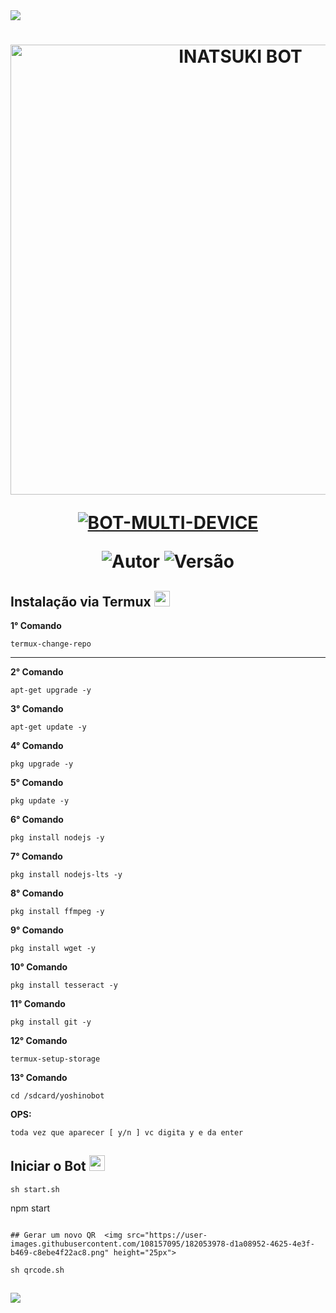 <img src="https://readme-typing-svg.herokuapp.com/?font=mono&size=30&duration=4000&color=FF00FF&center=falso&vCenter=falso&lines=𝐈𝐍𝐀𝐓𝐒𝐔𝐊𝐈+𝐁𝐎𝐓;𝐁𝐎𝐓+𝐌𝐔𝐋𝐓𝐈+𝐃𝐄𝐕𝐈𝐂𝐄;1500+𝐂𝐎𝐌𝐀𝐍𝐃𝐎𝐒+2024;𝐋𝐔𝐂𝐀𝐒 𝐌𝐎𝐃 𝐃𝐎𝐌𝐈𝐍𝐀">      

<h1 align="center">
<p>
<img src= "https://telegra.ph/file/21a5ffd78e508949af736.jpg" alt="INATSUKI BOT" width="720">
</p>

<p align="center">
<a href="#"><img title="BOT-MULTI-DEVICE" src="https://img.shields.io/badge/BOT•MULTI•DEVICE-blue?&style=for-the-badge"></a>
</p>

<p align="center">
<img title="Autor" src="https://img.shields.io/badge/Autor-@Lucas-orange.svg?style=for-the-badge&logo=github"></a>
<img title="Versão" src="https://img.shields.io/badge/Versão-1.0.0-orange.svg?style=for-the-badge&logo=github"></a>
</p>

## Instalação via Termux  <img src="https://user-images.githubusercontent.com/108157095/182052725-6568419a-6a9f-490a-85ea-90b94af694fe.png" height="25px">
**1° Comando**
```
termux-change-repo
```
---------------------------

**2° Comando**
```
apt-get upgrade -y
```
**3° Comando**
```
apt-get update -y
```
**4° Comando**
```
pkg upgrade -y
```
**5° Comando**
```
pkg update -y 
```
**6° Comando**
```
pkg install nodejs -y  
```
**7° Comando**
```
pkg install nodejs-lts -y
```
**8° Comando**
```
pkg install ffmpeg -y 
```
**9° Comando**
```
pkg install wget -y 
```
**10° Comando**
```
pkg install tesseract -y
```
**11° Comando**
```
pkg install git -y
```
**12° Comando**
```
termux-setup-storage
```
**13° Comando**
```
cd /sdcard/yoshinobot
```
**OPS:**
```
toda vez que aparecer [ y/n ] vc digita y e da enter
```

## Iniciar o Bot  <img src="https://user-images.githubusercontent.com/108157095/182053901-78e4a217-51ba-42a3-8ec5-38ed978ad752.png" height="25px">
```
sh start.sh
```
npm start
```

## Gerar um novo QR  <img src="https://user-images.githubusercontent.com/108157095/182053978-d1a08952-4625-4e3f-b469-c8ebe4f22ac8.png" height="25px">
```

```
sh qrcode.sh
```


## <img src="https://readme-typing-svg.herokuapp.com/?font=mono&size=30&duration=4000&color=00FFFF&center=falso&vCenter=falso&lines=𝖆+𝕽𝖊𝖆𝖑𝖊𝖟𝖆+𝕯𝖔𝖒𝖎𝖓𝖆^-^;@Otaku.mp4+┌⁠(⁠・⁠。⁠・⁠)⁠┘⁠♪;𝐋𝐔𝐂𝐀𝐒 𝐌𝐎𝐃 𝐃𝐎𝐌𝐈𝐍𝐀">      
